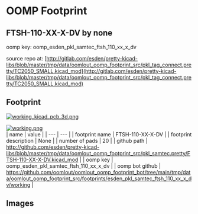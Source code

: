 # OOMP Footprint  
## FTSH-110-XX-X-DV  by none  
  
oomp key: oomp_esden_pkl_samtec_ftsh_110_xx_x_dv  
  
source repo at: [http://gitlab.com/esden/pretty-kicad-libs/blob/master/tmp/data/oomlout_oomp_footprint_src/pkl_tag_connect.pretty/TC2050_SMALL.kicad_mod](http://gitlab.com/esden/pretty-kicad-libs/blob/master/tmp/data/oomlout_oomp_footprint_src/pkl_tag_connect.pretty/TC2050_SMALL.kicad_mod)  
## Footprint  
  
[![working_kicad_pcb_3d.png](working_kicad_pcb_3d_600.png)](working_kicad_pcb_3d.png)  
  
[![working.png](working_600.png)](working.png)  
| name | value | 
| --- | --- | 
| footprint name | FTSH-110-XX-X-DV | 
| footprint description | None | 
| number of pads | 20 | 
| github path | http://github.com/esden/pretty-kicad-libs/blob/master/tmp/data/oomlout_oomp_footprint_src/pkl_samtec.pretty/FTSH-110-XX-X-DV.kicad_mod | 
| oomp key | oomp_esden_pkl_samtec_ftsh_110_xx_x_dv | 
| oomp bot github | https://github.com/oomlout/oomlout_oomp_footprint_bot/tree/main/tmp/data/oomlout_oomp_footprint_src/footprints/esden_pkl_samtec_ftsh_110_xx_x_dv/working | 
## Images  
